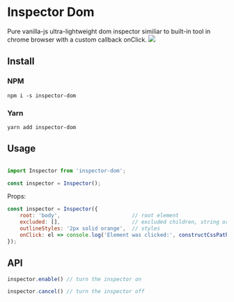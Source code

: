 # Inspector Dom

Pure vanilla-js ultra-lightweight dom inspector similiar to built-in tool in chrome browser with a custom callback onClick.
![](inspector.gif)

## Install

### NPM
`npm i -s inspector-dom`

### Yarn
`yarn add inspector-dom`

## Usage


```js

import Inspector from 'inspector-dom';

const inspector = Inspector();
```

Props:

```javascript
const inspector = Inspector({
    root: 'body',                       // root element
    excluded: [],                       // excluded children, string or node Element
    outlineStyles: '2px solid orange',  // styles
    onClick: el => console.log('Element was clicked:', constructCssPath(el) //onClick callback
});
```

## API

```js
inspector.enable() // turn the inspector on

inspector.cancel() // turn the inspector off
```
